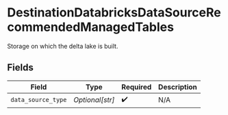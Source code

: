 # DestinationDatabricksDataSourceRecommendedManagedTables

Storage on which the delta lake is built.


## Fields

| Field              | Type               | Required           | Description        |
| ------------------ | ------------------ | ------------------ | ------------------ |
| `data_source_type` | *Optional[str]*    | :heavy_check_mark: | N/A                |